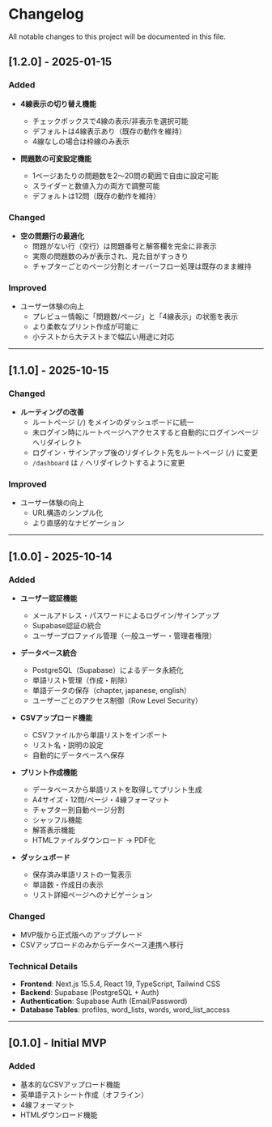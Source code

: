 # Changelog

All notable changes to this project will be documented in this file.

## [1.2.0] - 2025-01-15

### Added
- **4線表示の切り替え機能**
  - チェックボックスで4線の表示/非表示を選択可能
  - デフォルトは4線表示あり（既存の動作を維持）
  - 4線なしの場合は枠線のみ表示

- **問題数の可変設定機能**
  - 1ページあたりの問題数を2〜20問の範囲で自由に設定可能
  - スライダーと数値入力の両方で調整可能
  - デフォルトは12問（既存の動作を維持）

### Changed
- **空の問題行の最適化**
  - 問題がない行（空行）は問題番号と解答欄を完全に非表示
  - 実際の問題数のみが表示され、見た目がすっきり
  - チャプターごとのページ分割とオーバーフロー処理は既存のまま維持

### Improved
- ユーザー体験の向上
  - プレビュー情報に「問題数/ページ」と「4線表示」の状態を表示
  - より柔軟なプリント作成が可能に
  - 小テストから大テストまで幅広い用途に対応

---

## [1.1.0] - 2025-10-15

### Changed
- **ルーティングの改善**
  - ルートページ (`/`) をメインのダッシュボードに統一
  - 未ログイン時にルートページへアクセスすると自動的にログインページへリダイレクト
  - ログイン・サインアップ後のリダイレクト先をルートページ (`/`) に変更
  - `/dashboard` は `/` へリダイレクトするように変更

### Improved
- ユーザー体験の向上
  - URL構造のシンプル化
  - より直感的なナビゲーション

---

## [1.0.0] - 2025-10-14

### Added
- **ユーザー認証機能**
  - メールアドレス・パスワードによるログイン/サインアップ
  - Supabase認証の統合
  - ユーザープロファイル管理（一般ユーザー・管理者権限）

- **データベース統合**
  - PostgreSQL（Supabase）によるデータ永続化
  - 単語リスト管理（作成・削除）
  - 単語データの保存（chapter, japanese, english）
  - ユーザーごとのアクセス制御（Row Level Security）

- **CSVアップロード機能**
  - CSVファイルから単語リストをインポート
  - リスト名・説明の設定
  - 自動的にデータベースへ保存

- **プリント作成機能**
  - データベースから単語リストを取得してプリント生成
  - A4サイズ・12問/ページ・4線フォーマット
  - チャプター別自動ページ分割
  - シャッフル機能
  - 解答表示機能
  - HTMLファイルダウンロード → PDF化

- **ダッシュボード**
  - 保存済み単語リストの一覧表示
  - 単語数・作成日の表示
  - リスト詳細ページへのナビゲーション

### Changed
- MVP版から正式版へのアップグレード
- CSVアップロードのみからデータベース連携へ移行

### Technical Details
- **Frontend**: Next.js 15.5.4, React 19, TypeScript, Tailwind CSS
- **Backend**: Supabase (PostgreSQL + Auth)
- **Authentication**: Supabase Auth (Email/Password)
- **Database Tables**: profiles, word_lists, words, word_list_access

---

## [0.1.0] - Initial MVP

### Added
- 基本的なCSVアップロード機能
- 英単語テストシート作成（オフライン）
- 4線フォーマット
- HTMLダウンロード機能